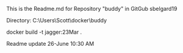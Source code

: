 This is the Readme.md for Repository "buddy" in GitGub sbelgard19

Directory: C:\Users\Scott\docker\buddy
	
docker build -t jagger:23Mar .

Readme update 26-June
10:30 AM
